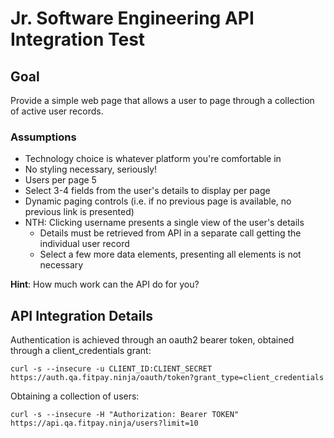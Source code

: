# Jr. Software Engineering API Integration Test

## Goal

Provide a simple web page that allows a user to page through a collection of active user records.

### Assumptions
* Technology choice is whatever platform you're comfortable in
* No styling necessary, seriously!
* Users per page 5
* Select 3-4 fields from the user's details to display per page
* Dynamic paging controls (i.e. if no previous page is available, no previous link is presented)
* NTH: Clicking username presents a single view of the user's details
  * Details must be retrieved from API in a separate call getting the individual user record
  * Select a few more data elements, presenting all elements is not necessary

**Hint**: How much work can the API do for you?

## API Integration Details

Authentication is achieved through an oauth2 bearer token, obtained through a client_credentials grant:

```
curl -s --insecure -u CLIENT_ID:CLIENT_SECRET https://auth.qa.fitpay.ninja/oauth/token?grant_type=client_credentials
```

Obtaining a collection of users:

```
curl -s --insecure -H "Authorization: Bearer TOKEN" https://api.qa.fitpay.ninja/users?limit=10
```
